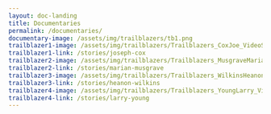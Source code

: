 ```yaml
---
layout: doc-landing
title: Documentaries
permalink: /documentaries/
documentary-image: /assets/img/trailblazers/tb1.png
trailblazer1-image: /assets/img/trailblazers/Trailblazers_CoxJoe_VideoStill2_600px.jpg
trailblazer1-link: /stories/joseph-cox
trailblazer2-image: /assets/img/trailblazers/Trailblazers_MusgraveMarian_VideoStill_600px.jpg
trailblazer2-link: /stories/marian-musgrave
trailblazer3-image: /assets/img/trailblazers/Trailblazers_WilkinsHeanon_VideoStill_600px.jpg
trailblazer3-link: /stories/heanon-wilkins
trailblazer4-image: /assets/img/trailblazers/Trailblazers_YoungLarry_VideoStill2_600px.jpg
trailblazer4-link: /stories/larry-young
---
```


